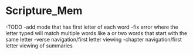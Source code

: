 # Scripture_Mem

-TODO
    -add mode that has first letter of each word
    -fix error where the letter typed will match multiple words like a or two words that start with the same letter
    -verse navigation/first letter viewing
    -chapter navigation/first letter viewing of summaries
    